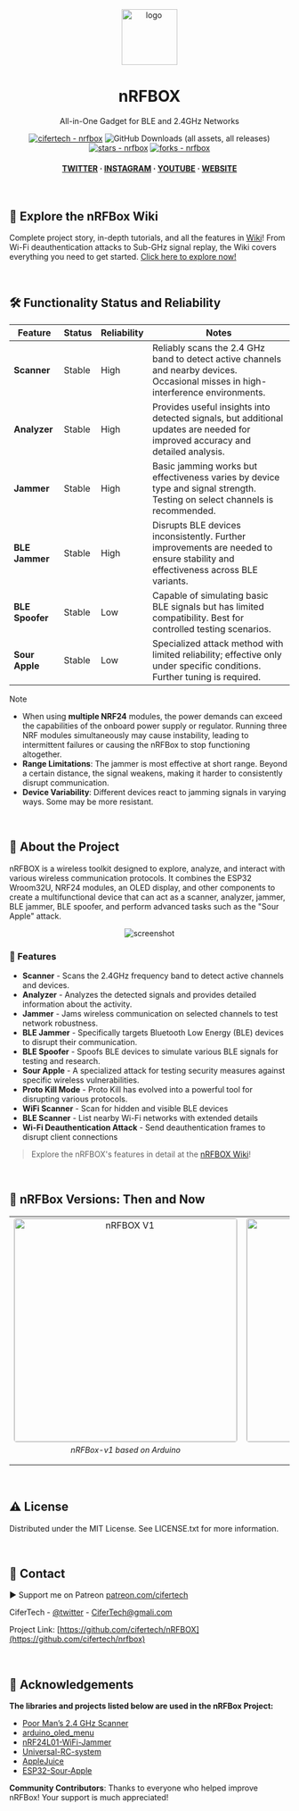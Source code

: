 <div align="center">

  <img src="https://user-images.githubusercontent.com/62047147/195847997-97553030-3b79-4643-9f2c-1f04bba6b989.png" alt="logo" width="100" height="auto" />
  
  <h1> nRFBOX </h1>
  <p> All-in-One Gadget for BLE and 2.4GHz Networks </p>


<!-- Badges -->
<a href="https://github.com/cifertech/nrfbox" title="Go to GitHub repo"><img src="https://img.shields.io/static/v1?label=cifertech&message=nrfbox&color=purple&logo=github" alt="cifertech - nrfbox"></a>
![GitHub Downloads (all assets, all releases)](https://img.shields.io/github/downloads/cifertech/nrfbox/total)
<a href="https://github.com/cifertech/nrfbox"><img src="https://img.shields.io/github/stars/cifertech/nrfbox?style=social" alt="stars - nrfbox"></a>
<a href="https://github.com/cifertech/nrfbox"><img src="https://img.shields.io/github/forks/cifertech/nrfbox?style=social" alt="forks - nrfbox"></a>

   
<h4>
    <a href="https://twitter.com/techcifer">TWITTER</a>
  <span> · </span>
    <a href="https://www.instagram.com/cifertech/">INSTAGRAM</a>
  <span> · </span>
    <a href="https://www.youtube.com/@techcifer">YOUTUBE</a>
  <span> · </span>
    <a href="https://cifertech.net/">WEBSITE</a>
  </h4>
</div>
<br/>

## 📖 Explore the nRFBox Wiki

Complete project story, in-depth tutorials, and all the features in [Wiki](https://github.com/cifertech/nRFBox/wiki)! From Wi-Fi deauthentication attacks to Sub-GHz signal replay, the Wiki covers everything you need to get started. [Click here to explore now!](https://github.com/cifertech/nRFBox/wiki)
  
<div>&nbsp;</div>

<h2>🛠 Functionality Status and Reliability</h2>

<table>
  <thead>
    <tr>
      <th>Feature</th>
      <th>Status</th>
      <th>Reliability</th>
      <th>Notes</th>
    </tr>
  </thead>
  <tbody>
    <tr>
      <td><strong>Scanner</strong></td>
      <td>Stable</td>
      <td>High</td>
      <td>Reliably scans the 2.4 GHz band to detect active channels and nearby devices. Occasional misses in high-interference environments.</td>
    </tr>
    <tr>
      <td><strong>Analyzer</strong></td>
      <td>Stable</td>
      <td>High</td>
      <td>Provides useful insights into detected signals, but additional updates are needed for improved accuracy and detailed analysis.</td>
    </tr>
    <tr>
      <td><strong>Jammer</strong></td>
      <td>Stable</td>
      <td>High</td>
      <td>Basic jamming works but effectiveness varies by device type and signal strength. Testing on select channels is recommended.</td>
    </tr>
    <tr>
      <td><strong>BLE Jammer</strong></td>
      <td>Stable</td>
      <td>High</td>
      <td>Disrupts BLE devices inconsistently. Further improvements are needed to ensure stability and effectiveness across BLE variants.</td>
    </tr>
    <tr>
      <td><strong>BLE Spoofer</strong></td>
      <td>Stable</td>
      <td>Low</td>
      <td>Capable of simulating basic BLE signals but has limited compatibility. Best for controlled testing scenarios.</td>
    </tr>
    <tr>
      <td><strong>Sour Apple</strong></td>
      <td>Stable</td>
      <td>Low</td>
      <td>Specialized attack method with limited reliability; effective only under specific conditions. Further tuning is required.</td>
    </tr>
  </tbody>
</table>

> [!NOTE]
> - When using **multiple NRF24** modules, the power demands can exceed the capabilities of the onboard power supply or regulator. Running three NRF modules simultaneously may cause instability, leading to intermittent failures or causing the nRFBox to stop functioning altogether.
> - **Range Limitations**: The jammer is most effective at short range. Beyond a certain distance, the signal weakens, making it harder to consistently disrupt communication.
> - **Device Variability**: Different devices react to jamming signals in varying ways. Some may be more resistant.



<div>&nbsp;</div>

<!-- About the Project -->
## :star2: About the Project
nRFBOX is a wireless toolkit designed to explore, analyze, and interact with various wireless communication protocols. It combines the ESP32 Wroom32U, NRF24 modules, an OLED display, and other components to create a multifunctional device that can act as a scanner, analyzer, jammer, BLE jammer, BLE spoofer, and perform advanced tasks such as the "Sour Apple" attack.



<div align="center"> 
  <img src="https://github.com/user-attachments/assets/1d49f15d-45be-4ed4-b92a-842d628c8695" alt="screenshot" width="Auto" height="Auto" />
</div>



<!-- Features -->
### 🎯 Features

- **Scanner** - Scans the 2.4GHz frequency band to detect active channels and devices.
- **Analyzer** - Analyzes the detected signals and provides detailed information about the activity.
- **Jammer** - Jams wireless communication on selected channels to test network robustness.
- **BLE Jammer** - Specifically targets Bluetooth Low Energy (BLE) devices to disrupt their communication.
- **BLE Spoofer** - Spoofs BLE devices to simulate various BLE signals for testing and research.
- **Sour Apple** - A specialized attack for testing security measures against specific wireless vulnerabilities.
- **Proto Kill Mode** - Proto Kill has evolved into a powerful tool for disrupting various protocols.
- **WiFi Scanner** - Scan for hidden and visible BLE devices
- **BLE Scanner** - List nearby Wi-Fi networks with extended details
- **Wi-Fi Deauthentication Attack** - Send deauthentication frames to disrupt client connections

> Explore the nRFBOX's features in detail at the [nRFBOX Wiki](https://github.com/cifertech/nRFBox/wiki/Features)! 


<div>&nbsp;</div>

<!-- nRFBOX V2 -->
## :eyes: nRFBox Versions: Then and Now

<table>
  <tr>
    <td style="text-align: center;">
      <img src="https://github.com/user-attachments/assets/b121fe84-c789-409a-85f5-21f6d5854347" alt="nRFBOX V1" style="width: 400px; border: 1px solid #ccc; border-radius: 5px;">
      <p style="font-style: italic; font-size: 14px; margin-top: 5px;">nRFBox-v1 based on Arduino</p>
    </td>    
    <td style="text-align: center;">
      <img src="https://github.com/user-attachments/assets/a044ab5e-346c-415f-b1fb-f65aa04c520a" alt="nRFBOX V2" style="width: 400px; border: 1px solid #ccc; border-radius: 5px;">
      <p style="font-style: italic; font-size: 14px; margin-top: 5px;">nRFBox-v2 based on ESP32</p>
    </td>
    </td>    
    <td style="text-align: center;">
      <img src="https://github.com/user-attachments/assets/bee71205-64b0-4f40-bf15-2675d3468bc1" alt="nRFBOX V3" style="width: 400px; border: 1px solid #ccc; border-radius: 5px;">
      <p style="font-style: italic; font-size: 14px; margin-top: 5px;">nRFBox-v3 based on ESP32</p>
    </td>
  </tr>
</table>


<div>&nbsp;</div>

<!-- License -->
## :warning: License

Distributed under the MIT License. See LICENSE.txt for more information.

<div>&nbsp;</div>

<!-- Contact -->
## :handshake: Contact

▶ Support me on Patreon [patreon.com/cifertech](https://www.patreon.com/cifertech)

CiferTech - [@twitter](https://twitter.com/techcifer) - CiferTech@gmali.com

Project Link: [https://github.com/cifertech/nRFBOX](https://github.com/cifertech/nrfbox)

<div>&nbsp;</div>

<!-- Acknowledgments -->
## :gem: Acknowledgements 

**The libraries and projects listed below are used in the nRFBox Project:**
 - [Poor Man’s 2.4 GHz Scanner](https://forum.arduino.cc/t/poor-mans-2-4-ghz-scanner/54846)
 - [arduino_oled_menu](https://github.com/upiir/arduino_oled_menu)
 - [nRF24L01-WiFi-Jammer](https://github.com/hugorezende/nRF24L01-WiFi-Jammer)
 - [Universal-RC-system](https://github.com/alexbeliaev/Universal-RC-system/tree/master)
 - [AppleJuice](https://github.com/ECTO-1A/AppleJuice)
 - [ESP32-Sour-Apple](https://github.com/RapierXbox/ESP32-Sour-Apple)

**Community Contributors**: Thanks to everyone who helped improve nRFBox! Your support is much appreciated!


